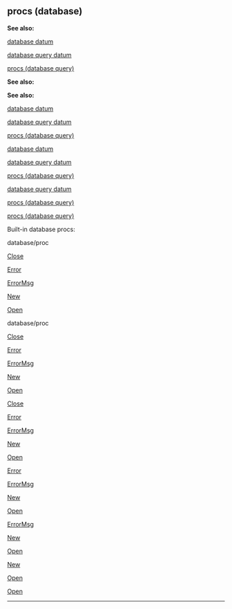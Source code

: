 

 procs (database)
------------------




**See also:** 


[database datum](#/database) 

[database query datum](#/database/query) 

[procs (database query)](#/database/query/proc) 





**See also:** 

**See also:**

[database datum](#/database) 

[database query datum](#/database/query) 

[procs (database query)](#/database/query/proc) 



[database datum](#/database)

[database query datum](#/database/query) 

[procs (database query)](#/database/query/proc) 


[database query datum](#/database/query)

[procs (database query)](#/database/query/proc) 

[procs (database query)](#/database/query/proc)

 Built-in database procs:





 database/proc
 

[Close](#/database/proc/Close) 

[Error](#/database/proc/Error) 

[ErrorMsg](#/database/proc/ErrorMsg) 

[New](#/database/proc/New) 

[Open](#/database/proc/Open) 







 database/proc


[Close](#/database/proc/Close) 

[Error](#/database/proc/Error) 

[ErrorMsg](#/database/proc/ErrorMsg) 

[New](#/database/proc/New) 

[Open](#/database/proc/Open) 





[Close](#/database/proc/Close)

[Error](#/database/proc/Error) 

[ErrorMsg](#/database/proc/ErrorMsg) 

[New](#/database/proc/New) 

[Open](#/database/proc/Open) 




[Error](#/database/proc/Error)

[ErrorMsg](#/database/proc/ErrorMsg) 

[New](#/database/proc/New) 

[Open](#/database/proc/Open) 



[ErrorMsg](#/database/proc/ErrorMsg)

[New](#/database/proc/New) 

[Open](#/database/proc/Open) 


[New](#/database/proc/New)

[Open](#/database/proc/Open) 

[Open](#/database/proc/Open)


---


